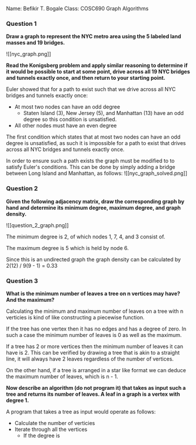 Name: Befikir T. Bogale
Class: COSC690 Graph Algorithms

### Question 1

**Draw a graph to represent the NYC metro area using the 5 labeled land masses and 19 bridges.**

![[nyc_graph.png]]

**Read the Konigsberg problem and apply similar reasoning to determine if it would be possible to start at some point, drive across all 19 NYC bridges and tunnels exactly once, and then return to your starting point.**

Euler showed that for a path to exist such that we drive across all NYC bridges and tunnels exactly once:
- At most two nodes can have an odd degree
	- Staten Island (3), New Jersey (5), and Manhattan (13) have an odd degree so this condition is unsatisfied.
- All other nodes must have an even degree

The first condition which states that at most two nodes can have an odd degree is unsatisfied, as such it is impossible for  a path to exist that drives across all NYC bridges and tunnels exactly once.

In order to ensure such a path exists the graph must be modified to to satisfy Euler's conditions. This can be done by simply adding a bridge between Long Island and Manhattan, as follows:
![[nyc_graph_solved.png]]


### Question 2

**Given the following adjacency matrix, draw the corresponding graph by hand and determine its minimum degree, maximum degree, and graph density.**


![[question_2_graph.png]]

The minimum degree is 2, of which nodes 1, 7, 4, and 3 consist of. 

The maximum degree is 5 which is held by node 6.

Since this is an undirected graph the graph density can be calculated by 2(12) / 9(9 - 1) = 0.33

### Question 3

**What is the minimum number of leaves a tree on n vertices may have? And the maximum?**

Calculating the minimum and maximum number of leaves on a tree with n verticies is kind of like constructing a piecewise function.

If the tree has one vertex then it has no edges and has a degree of zero. In such a case the minimum number of leaves is 0 as well as the maximum.

If a tree has 2 or more vertices then the minimum number of leaves it can have is 2. This can be verified by drawing a tree that is akin to a straight line, it will always have 2 leaves regardless of the number of vertices.

On the other hand, if a tree is arranged in a star like format we can deduce the maximum number of leaves, which is n - 1.

**Now describe an algorithm (do not program it) that takes as input such a tree and returns its number of leaves. A leaf in a graph is a vertex with degree 1.**

A program that takes a tree as input would operate as follows:
- Calculate the number of verticies
-  Iterate through all the vertices 
	- If the degree is 